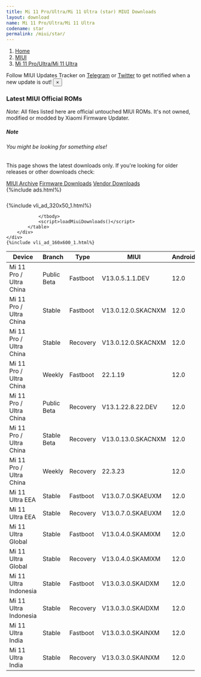 ```yaml
---
title: Mi 11 Pro/Ultra/Mi 11 Ultra (star) MIUI Downloads
layout: download
name: Mi 11 Pro/Ultra/Mi 11 Ultra
codename: star
permalink: /miui/star/
---
```

<nav aria-label="breadcrumb">
    <ol class="breadcrumb">
        <li class="breadcrumb-item"><a href="/">Home</a></li>
        <li class="breadcrumb-item"><a href="/miui/">MIUI</a></li>
        <li class="breadcrumb-item active" aria-current="page"><a href="/miui/star/">Mi 11 Pro/Ultra/Mi 11 Ultra</a></li>
    </ol>
</nav>
<div class="alert alert-primary alert-dismissible fade show" role="alert">
    Follow MIUI Updates Tracker on <a href="https://t.me/MIUIUpdatesTracker" class="alert-link">Telegram</a>
     or <a href="https://twitter.com/MiFwUpdater" class="alert-link">Twitter</a> to get notified when a new update is out!
    <button type="button" class="close" data-dismiss="alert" aria-label="Close">
        <span aria-hidden="true">&times;</span>
    </button>
</div>

### Latest MIUI Official ROMs
*Note*: All files listed here are official untouched MIUI ROMs. It's not owned, modified or modded by Xiaomi Firmware Updater.
<div class="card">
  <div class="card-body">
    <h5 class="card-title">Note</h5>
    <h6 class="card-subtitle mb-2 text-muted">You might be looking for something else!</h6>
    <p class="card-text">This page shows the latest downloads only.
     If you're looking for older releases or other downloads check:</p>
    <a href="/archive/miui/star/" class="card-link">MIUI Archive</a>
    <a href="/firmware/star/" class="card-link">Firmware Downloads</a>
    <a href="/vendor/star/" class="card-link">Vendor Downloads</a>
  </div>
</div>
{%include ads.html%}
<div class="row justify-content-center">
    <div class="col-10">
        <div class="table-responsive-md" style="margin-top: 25px;">
            {%include vli_ad_320x50_1.html%}
            <table id="miui" class="display dt-responsive nowrap compact table table-striped table-hover table-sm">
                <thead class="thead-dark">
                    <tr>
                        <th data-ref="device">Device</th>
                        <th data-ref="branch">Branch</th>
                        <th data-ref="type">Type</th>
                        <th data-ref="miui">MIUI</th>
                        <th data-ref="android">Android</th>
                        <th data-ref="size">Size</th>
                        <th data-ref="size">Date</th>
                        <th data-ref="link">Link</th>
                    </tr>
                </thead>
                <tbody>
                <tr><td>Mi 11 Pro / Ultra China</td><td>Public Beta</td><td>Fastboot</td><td>V13.0.5.1.1.DEV</td><td>12.0</td><td>5.4 GB</td><td>2022-01-14</td><td><a href="/miui/star/public beta/V13.0.5.1.1.DEV/">Download</a></td></tr>
<tr><td>Mi 11 Pro / Ultra China</td><td>Stable</td><td>Fastboot</td><td>V13.0.12.0.SKACNXM</td><td>12.0</td><td>6.6 GB</td><td>2022-04-28</td><td><a href="/miui/star/stable/V13.0.12.0.SKACNXM/">Download</a></td></tr>
<tr><td>Mi 11 Pro / Ultra China</td><td>Stable</td><td>Recovery</td><td>V13.0.12.0.SKACNXM</td><td>12.0</td><td>4.7 GB</td><td>2022-05-10</td><td><a href="/miui/star/stable/V13.0.12.0.SKACNXM/">Download</a></td></tr>
<tr><td>Mi 11 Pro / Ultra China</td><td>Weekly</td><td>Fastboot</td><td>22.1.19</td><td>12.0</td><td>6.3 GB</td><td>2022-01-19</td><td><a href="/miui/star/weekly/22.1.19/">Download</a></td></tr>
<tr><td>Mi 11 Pro / Ultra China</td><td>Public Beta</td><td>Recovery</td><td>V13.1.22.8.22.DEV</td><td>12.0</td><td>3.8 GB</td><td>2022-08-26</td><td><a href="/miui/star/public beta/V13.1.22.8.22.DEV/">Download</a></td></tr>
<tr><td>Mi 11 Pro / Ultra China</td><td>Stable Beta</td><td>Recovery</td><td>V13.0.13.0.SKACNXM</td><td>12.0</td><td>4.7 GB</td><td>2022-08-04</td><td><a href="/miui/star/stable beta/V13.0.13.0.SKACNXM/">Download</a></td></tr>
<tr><td>Mi 11 Pro / Ultra China</td><td>Weekly</td><td>Recovery</td><td>22.3.23</td><td>12.0</td><td>4.0 GB</td><td>2022-03-24</td><td><a href="/miui/star/weekly/22.3.23/">Download</a></td></tr>
<tr><td>Mi 11 Ultra EEA</td><td>Stable</td><td>Fastboot</td><td>V13.0.7.0.SKAEUXM</td><td>12.0</td><td>5.9 GB</td><td>2022-05-07</td><td><a href="/miui/star/stable/V13.0.7.0.SKAEUXM/">Download</a></td></tr>
<tr><td>Mi 11 Ultra EEA</td><td>Stable</td><td>Recovery</td><td>V13.0.7.0.SKAEUXM</td><td>12.0</td><td>3.9 GB</td><td>2022-05-19</td><td><a href="/miui/star/stable/V13.0.7.0.SKAEUXM/">Download</a></td></tr>
<tr><td>Mi 11 Ultra Global</td><td>Stable</td><td>Fastboot</td><td>V13.0.4.0.SKAMIXM</td><td>12.0</td><td>5.7 GB</td><td>2022-05-08</td><td><a href="/miui/star/stable/V13.0.4.0.SKAMIXM/">Download</a></td></tr>
<tr><td>Mi 11 Ultra Global</td><td>Stable</td><td>Recovery</td><td>V13.0.4.0.SKAMIXM</td><td>12.0</td><td>3.8 GB</td><td>2022-05-19</td><td><a href="/miui/star/stable/V13.0.4.0.SKAMIXM/">Download</a></td></tr>
<tr><td>Mi 11 Ultra Indonesia</td><td>Stable</td><td>Fastboot</td><td>V13.0.3.0.SKAIDXM</td><td>12.0</td><td>5.3 GB</td><td>2022-05-11</td><td><a href="/miui/star/stable/V13.0.3.0.SKAIDXM/">Download</a></td></tr>
<tr><td>Mi 11 Ultra Indonesia</td><td>Stable</td><td>Recovery</td><td>V13.0.3.0.SKAIDXM</td><td>12.0</td><td>3.9 GB</td><td>2022-05-31</td><td><a href="/miui/star/stable/V13.0.3.0.SKAIDXM/">Download</a></td></tr>
<tr><td>Mi 11 Ultra India</td><td>Stable</td><td>Fastboot</td><td>V13.0.3.0.SKAINXM</td><td>12.0</td><td>4.8 GB</td><td>2022-05-18</td><td><a href="/miui/star/stable/V13.0.3.0.SKAINXM/">Download</a></td></tr>
<tr><td>Mi 11 Ultra India</td><td>Stable</td><td>Recovery</td><td>V13.0.3.0.SKAINXM</td><td>12.0</td><td>3.8 GB</td><td>2022-06-01</td><td><a href="/miui/star/stable/V13.0.3.0.SKAINXM/">Download</a></td></tr>

                </tbody>
                <script>loadMiuiDownloads()</script>
            </table>
        </div>
    </div>
    {%include vli_ad_160x600_1.html%}
</div>
